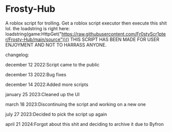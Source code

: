 # Frosty-Hub
A roblox script for trolling.
Get a roblox script executor then execute this shit lol.
the loadstring is right here:
loadstring(game:HttpGet("https://raw.githubusercontent.com/Fr0styScr1pter/Frosty-Hub/main/source"))()
THIS SCRIPT HAS BEEN MADE FOR USER ENJOYMENT AND NOT TO HARRASS ANYONE.


changelog:

december 12 2022:Script came to the public

december 13 2022:Bug fixes

december 14 2022:Added more scripts

january 25 2023:Cleaned up the UI

march 18 2023:Discontinuing the script and working on a new one

july 27 2023:Decided to pick the script up again

april 21 2024:Forgot about this shit and deciding to archive it due to Byfron
